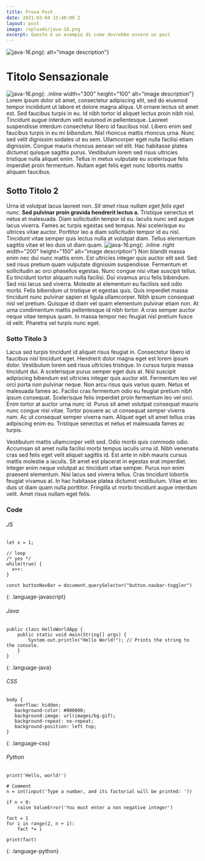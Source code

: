 ```yaml
---
title: Prova Post
date: 2021-03-04 15:48:00 Z
layout: post
image: /uploads/java-16.png
excerpt: Questo è un esempio di come dovrebbe essere un post
---
```


![java-16.png](/uploads/java-16.png){: alt="image description"}

# Titolo Sensazionale

![java-16.png](/uploads/java-16.png){: .inline width="300" height="100" alt="image description"} Lorem ipsum dolor sit amet, consectetur adipiscing elit, sed do eiusmod tempor incididunt ut labore et dolore magna aliqua. Ut ornare lectus sit amet est. Sed faucibus turpis in eu. Id nibh tortor id aliquet lectus proin nibh nisl. Tincidunt augue interdum velit euismod in pellentesque. Laoreet suspendisse interdum consectetur libero id faucibus nisl. Libero enim sed faucibus turpis in eu mi *bibendum*. Nisl rhoncus mattis rhoncus urna. Nunc sed velit dignissim sodales ut eu sem. Ullamcorper eget nulla facilisi etiam dignissim. Congue mauris rhoncus aenean vel elit. Hac habitasse platea dictumst quisque sagittis purus. Vestibulum lorem sed risus ultricies tristique nulla aliquet enim. Tellus in metus vulputate eu scelerisque felis imperdiet proin fermentum. Nullam eget felis eget nunc lobortis mattis aliquam faucibus.

## Sotto Titolo 2

Urna id volutpat lacus laoreet non. _Sit amet risus nullam eget felis eget nunc._ __Sed pulvinar proin gravida hendrerit lectus a.__ Tristique senectus et netus et malesuada. Diam sollicitudin tempor id eu. Iaculis nunc sed augue lacus viverra. Fames ac turpis egestas sed tempus. Nisi scelerisque eu ultrices vitae auctor. Porttitor leo a diam sollicitudin tempor id eu nisl. Tincidunt vitae semper quis lectus nulla at volutpat diam. Tellus elementum sagittis vitae et leo duis ut diam quam.
![java-16.png](/uploads/java-16.png){: .inline .right width="200" height="150" alt="image description"}
Non blandit massa enim nec dui nunc mattis enim. Est ultricies integer quis auctor elit sed. Sed sed risus pretium quam vulputate dignissim suspendisse. Fermentum et sollicitudin ac orci phasellus egestas. Nunc congue nisi vitae suscipit tellus. Eu tincidunt tortor aliquam nulla facilisi. Dui vivamus arcu felis bibendum. Sed nisi lacus sed viverra. Molestie at elementum eu facilisis sed odio morbi. Felis bibendum ut tristique et egestas quis. Quis imperdiet massa tincidunt nunc pulvinar sapien et ligula ullamcorper. Nibh ipsum consequat nisl vel pretium. Quisque id diam vel quam elementum pulvinar etiam non. At urna condimentum mattis pellentesque id nibh tortor. A cras semper auctor neque vitae tempus quam. In massa tempor nec feugiat nisl pretium fusce id velit. Pharetra vel turpis nunc eget.

### Sotto Titolo 3

Lacus sed turpis tincidunt id aliquet risus feugiat in. Consectetur libero id faucibus nisl tincidunt eget. Hendrerit dolor magna eget est lorem ipsum dolor. Vestibulum lorem sed risus ultricies tristique. In cursus turpis massa tincidunt dui. A scelerisque purus semper eget duis at. Nisl suscipit adipiscing bibendum est ultricies integer quis auctor elit. Fermentum leo vel orci porta non pulvinar neque. Non arcu risus quis varius quam. Netus et malesuada fames ac. Facilisi cras fermentum odio eu feugiat pretium nibh ipsum consequat. Scelerisque felis imperdiet proin fermentum leo vel orci. Enim tortor at auctor urna nunc id. Purus sit amet volutpat consequat mauris nunc congue nisi vitae. Tortor posuere ac ut consequat semper viverra nam. Ac ut consequat semper viverra nam. Aliquet eget sit amet tellus cras adipiscing enim eu. Tristique senectus et netus et malesuada fames ac turpis.

Vestibulum mattis ullamcorper velit sed. Odio morbi quis commodo odio. Accumsan sit amet nulla facilisi morbi tempus iaculis urna id. Nibh venenatis cras sed felis eget velit aliquet sagittis id. Est ante in nibh mauris cursus mattis molestie a iaculis. Sit amet est placerat in egestas erat imperdiet. Integer enim neque volutpat ac tincidunt vitae semper. Purus non enim praesent elementum. Nisi lacus sed viverra tellus. Cras tincidunt lobortis feugiat vivamus at. In hac habitasse platea dictumst vestibulum. Vitae et leo duis ut diam quam nulla porttitor. Fringilla ut morbi tincidunt augue interdum velit. Amet risus nullam eget felis.

### Code

###### JS
~~~
let x = 1;

// loop
/* yes */
while(true) {
  x++:
}

const buttonNavBar = document.querySelector("button.navbar-toggler")
~~~
{: .language-javascript}

###### Java
~~~
public class HelloWorldApp {
    public static void main(String[] args) {
        System.out.println("Hello World!"); // Prints the string to the console.
    }
}
~~~
{: .language-java}

###### CSS
~~~
body {
   overflow: hidden;
   background-color: #000000;
   background-image: url(images/bg.gif);
   background-repeat: no-repeat;
   background-position: left top;
}
~~~
{: .language-css}

###### Python
~~~
print('Hello, world!')

# Comment
n = int(input('Type a number, and its factorial will be printed: '))

if n < 0:
    raise ValueError('You must enter a non negative integer')

fact = 1
for i in range(2, n + 1):
    fact *= i

print(fact)
~~~
{: .language-python}